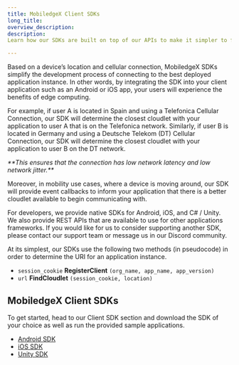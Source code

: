 ```yaml
---
title: MobiledgeX Client SDKs
long_title:
overview_description:
description:
Learn how our SDKs are built on top of our APIs to make it simpler to find the closest deployed application instance

---
```


Based on a device’s location and cellular connection, MobiledgeX SDKs simplify the development process of connecting to the best deployed application instance. In other words, by integrating the SDK into your client application such as an Android or iOS app, your users will experience the benefits of edge computing.

For example, if user A is located in Spain and using a Telefonica Cellular Connection, our SDK will determine the closest cloudlet with your application to user A that is on the Telefonica network. Similarly, if user B is located in Germany and using a Deutsche Telekom (DT) Cellular Connection, our SDK will determine the closest cloudlet with your application to user B on the DT network.

<em>
**This ensures that the connection has low network latency and low network jitter.**
</em>

Moreover, in mobility use cases, where a device is moving around, our SDK will provide event callbacks to inform your application that there is a better cloudlet available to begin communicating with.

For developers, we provide native SDKs for Android, iOS, and C# / Unity. We also provide REST APIs that are available to use for other applications frameworks. If you would like for us to consider supporting another SDK, please contact our support team or message us in our Discord community.

At its simplest, our SDKs use the following two methods (in pseudocode) in order to determine the URI for an application instance.

- `session_cookie` **RegisterClient** `(org_name, app_name, app_version)`
- `url` **FindCloudlet** `(session_cookie, location)`

<div class="next_steps" markdown="1">

## MobiledgeX Client SDKs

To get started, head to our Client SDK section and download the SDK of your choice as well as run the provided sample applications.

- [Android SDK](/sdks/android-sdk)
- [iOS SDK](/sdks/ios-sdk)
- [Unity SDK](/sdks/unity-sdk)

</div>

